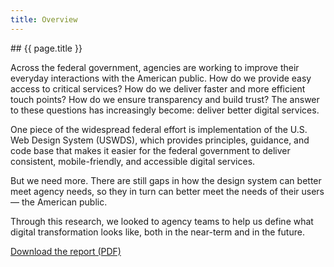 ```yaml
---
title: Overview
---
```


<div class="grid-row">
<div class="grid-col-12 tablet:grid-col-4" markdown="1">
## {{ page.title }}
</div>
<div class="grid-col-12 tablet:grid-col-8">
<div class="usa-prose next-overview"  markdown="1">

Across the federal government, agencies are working to improve their everyday interactions with the American public. How do we provide easy access to critical services? How do we deliver faster and more efficient touch points? How do we ensure transparency and build trust? The answer to these questions has increasingly become: deliver better digital services.

One piece of the widespread federal effort is implementation of the U.S. Web Design System (USWDS), which provides principles, guidance, and code base that makes it easier for the federal government to deliver consistent, mobile-friendly, and accessible digital services. 

But we need more. There are still gaps in how the design system can better meet agency needs, so they in turn can better meet the needs of their users — the American public. 

Through this research, we looked to agency teams to help us define what digital transformation looks like, both in the near-term and in the future. 

</div>

<a href="#" class="usa-button usa-button--next margin-top-3">Download the report (PDF)</a>

</div>
</div>


